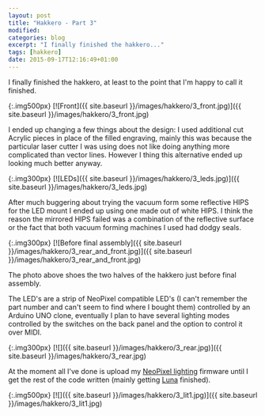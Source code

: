 ```yaml
---
layout: post
title: "Hakkero - Part 3"
modified:
categories: blog
excerpt: "I finally finished the hakkero..."
tags: [hakkero]
date: 2015-09-17T12:16:49+01:00
---
```


I finally finished the hakkero, at least to the point that I'm happy to call it
finished.

{:.img500px}
[![Front]({{ site.baseurl }}/images/hakkero/3_front.jpg)]({{ site.baseurl }}/images/hakkero/3_front.jpg)

I ended up changing a few things about the design: I used additional cut Acrylic
pieces in place of the filled engraving, mainly this was because the particular
laser cutter I was using does not like doing anything more complicated than
vector lines. However I thing this alternative ended up looking much better
anyway.

{:.img300px}
[![LEDs]({{ site.baseurl }}/images/hakkero/3_leds.jpg)]({{ site.baseurl }}/images/hakkero/3_leds.jpg)

After much buggering about trying the vacuum form some reflective HIPS for the
LED mount I ended up using one made out of white HIPS. I think the reason the
mirrored HIPS failed was a combination of the reflective surface or the fact
that both vacuum forming machines I used had dodgy seals.

{:.img300px}
[![Before final assembly]({{ site.baseurl }}/images/hakkero/3_rear_and_front.jpg)]({{ site.baseurl }}/images/hakkero/3_rear_and_front.jpg)

The photo above shoes the two halves of the hakkero just before final assembly.

The LED's are a strip of NeoPixel compatible LED's (I can't remember the part
number and can't seem to find where I bought them) controlled by an Arduino UNO
clone, eventually I plan to have several lighting modes controlled by the
switches on the back panel and the option to control it over MIDI.

{:.img300px}
[![]({{ site.baseurl }}/images/hakkero/3_rear.jpg)]({{ site.baseurl }}/images/hakkero/3_rear.jpg)

At the moment all I've done is upload my [NeoPixel
lighting](https://github.com/DanNixon/NeoPixelLighting) firmware until I get the
rest of the code written (mainly getting
[Luna](https://github.com/DanNixon/Luna) finished).

{:.img500px}
[![]({{ site.baseurl }}/images/hakkero/3_lit1.jpg)]({{ site.baseurl }}/images/hakkero/3_lit1.jpg)
